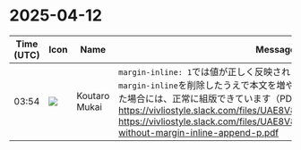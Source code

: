 # 2025-04-12

|Time (UTC)|Icon|Name|Message|
|---|---|---|---|
|03:54|![](https://avatars.slack-edge.com/2023-11-11/6180804843906_ec36242e3b721d6c30e9_72.png)|Koutaro Mukai|`margin-inline: 1`では値が正しく反映されません（画像）。<br>`margin-inline`を削除したうえで本文を増やしてfigureを次ページに追い出した場合には、正常に組版できています（PDF）。<br>https://vivliostyle.slack.com/files/UAE8V83GA/F08MUC7199B/image.png<br>https://vivliostyle.slack.com/files/UAE8V83GA/F08NJN4F66L/ok-without-margin-inline-append-p.pdf|

